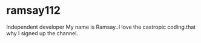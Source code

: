 # ramsay112
Independent developer
My name is Ramsay..I love the castropic coding.that why I signed up the channel.
